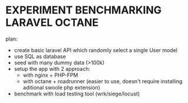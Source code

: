 EXPERIMENT BENCHMARKING LARAVEL OCTANE
======================================

plan:
- create basic laravel API which randomly select a single User model
- use SQL as database
- seed with many dummy data (>100k)
- setup the app with 2 approach:
  - with nginx + PHP-FPM
  - with octane + roadrunner (easier to use, doesn't require installing aditional swoole php extension)
- benchmark with load testing tool (wrk/siege/locust)
